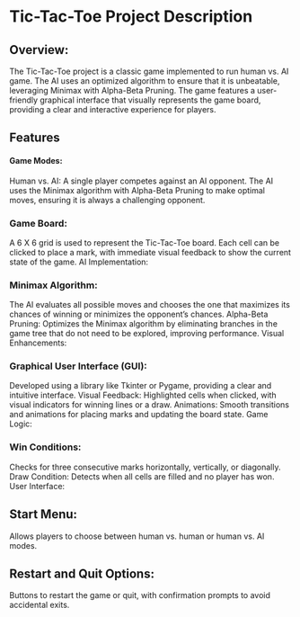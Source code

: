 # Tic-Tac-Toe Project Description


## Overview:

The Tic-Tac-Toe project is a classic game implemented to run human vs. AI game. The AI uses an optimized algorithm to ensure that it is unbeatable, leveraging Minimax with Alpha-Beta Pruning. The game features a user-friendly graphical interface that visually represents the game board, providing a clear and interactive experience for players.

## Features

#### Game Modes:

Human vs. AI: A single player competes against an AI opponent. The AI uses the Minimax algorithm with Alpha-Beta Pruning to make optimal moves, ensuring it is always a challenging opponent.

### Game Board:

A 6 X 6 grid is used to represent the Tic-Tac-Toe board.
Each cell can be clicked to place a mark, with immediate visual feedback to show the current state of the game.
AI Implementation:

### Minimax Algorithm:

The AI evaluates all possible moves and chooses the one that maximizes its chances of winning or minimizes the opponent’s chances.
Alpha-Beta Pruning: Optimizes the Minimax algorithm by eliminating branches in the game tree that do not need to be explored, improving performance.
Visual Enhancements:

### Graphical User Interface (GUI): 

Developed using a library like Tkinter or Pygame, providing a clear and intuitive interface.
Visual Feedback: Highlighted cells when clicked, with visual indicators for winning lines or a draw.
Animations: Smooth transitions and animations for placing marks and updating the board state.
Game Logic:

### Win Conditions:

Checks for three consecutive marks horizontally, vertically, or diagonally.
Draw Condition: Detects when all cells are filled and no player has won.
User Interface:

## Start Menu:

Allows players to choose between human vs. human or human vs. AI modes.

## Restart and Quit Options:

Buttons to restart the game or quit, with confirmation prompts to avoid accidental exits.
